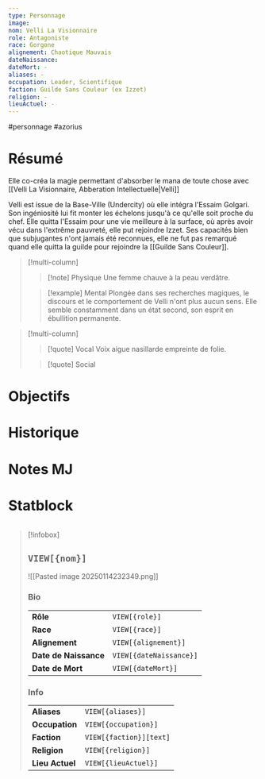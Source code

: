 ```yaml
---
type: Personnage
image:
nom: Velli La Visionnaire
role: Antagoniste
race: Gorgone
alignement: Chaotique Mauvais
dateNaissance: 
dateMort: -
aliases: -
occupation: Leader, Scientifique
faction: Guilde Sans Couleur (ex Izzet)
religion: -
lieuActuel: -
---
```

#personnage #azorius
# Résumé

Elle co-créa la magie permettant d'absorber le mana de toute chose avec [[Velli La Visionnaire, Abberation Intellectuelle|Velli]]

Velli est issue de la Base-Ville (Undercity) où elle intégra l'Essaim Golgari. Son ingéniosité lui fit monter les échelons jusqu'à ce qu'elle soit proche du chef. Elle quitta l'Essaim pour une vie meilleure à la surface, où après avoir vécu dans l'extrême pauvreté, elle put rejoindre Izzet. Ses capacités bien que subjugantes n'ont jamais été reconnues, elle ne fut pas remarqué quand elle quitta la guilde pour rejoindre la [[Guilde Sans Couleur]].

> [!multi-column]
> > [!note] Physique
> > Une femme chauve à la peau verdâtre.
> 
> > [!example] Mental
> > Plongée dans ses recherches magiques, le discours et le comportement de Velli n'ont plus aucun sens. Elle semble constamment dans un état second, son esprit en ébullition permanente.

> [!multi-column]
> > [!quote] Vocal
> > Voix aigue nasillarde empreinte de folie.
> 
> > [!quote] Social
> > 

# Objectifs

# Historique

# Notes MJ

# Statblock
```statblock

```

> [!infobox]
> ## `VIEW[{nom}]`
> ![[Pasted image 20250114232349.png]]
> ### Bio
> |     |     |
> | --- | --- |
> | **Rôle** | `VIEW[{role}]` |
> | **Race** | `VIEW[{race}]` |
> | **Alignement** | `VIEW[{alignement}]` |
> | **Date de Naissance** | `VIEW[{dateNaissance}]` |
> | **Date de Mort** | `VIEW[{dateMort}]` |
> ### Info
> |     |     |
> | --- | --- |
> | **Aliases** | `VIEW[{aliases}]` |
> | **Occupation** | `VIEW[{occupation}]` |
> | **Faction** | `VIEW[{faction}][text]` |
> | **Religion** | `VIEW[{religion}]` |
> | **Lieu Actuel** | `VIEW[{lieuActuel}]` |